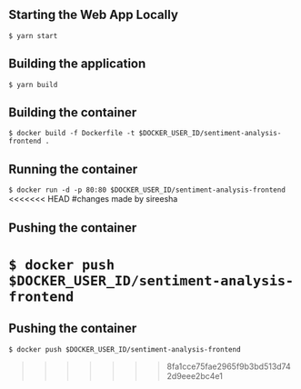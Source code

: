 ## Starting the Web App Locally
` $ yarn start `

## Building the application
` $ yarn build `

## Building the container
` $ docker build -f Dockerfile -t $DOCKER_USER_ID/sentiment-analysis-frontend . `

## Running the container
` $ docker run -d -p 80:80 $DOCKER_USER_ID/sentiment-analysis-frontend `
<<<<<<< HEAD
#changes made by sireesha
## Pushing the container
` $ docker push $DOCKER_USER_ID/sentiment-analysis-frontend `
=======

## Pushing the container
` $ docker push $DOCKER_USER_ID/sentiment-analysis-frontend `
>>>>>>> 8fa1cce75fae2965f9b3bd513d742d9eee2bc4e1
